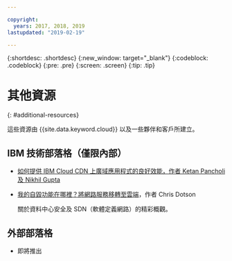 ```yaml
---

copyright:
  years: 2017, 2018, 2019
lastupdated: "2019-02-19"

---
```


{:shortdesc: .shortdesc}
{:new_window: target="_blank"}
{:codeblock: .codeblock}
{:pre: .pre}
{:screen: .screen}
{:tip: .tip}

# 其他資源
{: #additional-resources}

這些資源由 {{site.data.keyword.cloud}} 以及一些夥伴和客戶所建立。

## IBM 技術部落格（僅限內部）

 * [如何提供 IBM Cloud CDN 上廣域應用程式的良好效能，作者 Ketan Pancholi 及 Nikhil Gupta](https://www.ibm.com/w3-techblog/use-cases/2018/05/content-delivery-service/)
 
 * [我的自毀功能在哪裡？將網路服務移轉至雲端](https://www.ibm.com/w3-techblog/wcp/2018/09/migrating-network-services/)，作者 Chris Dotson
 
   關於資料中心安全及 SDN（軟體定義網路）的精彩概觀。


## 外部部落格

* 即將推出
